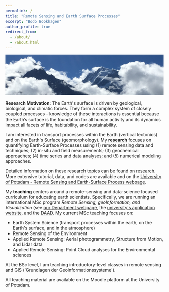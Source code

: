 ```yaml
---
permalink: /
title: "Remote Sensing and Earth Surface Processes"
excerpt: "Bodo Bookhagen"
author_profile: true
redirect_from: 
  - /about/
  - /about.html
---
```

![View of the Kinnaur Kailash in the NW Himalaya](images/Kailash_title_clip.jpg "Kinnaur Kailash")

**Research Motivation:** The Earth's surface is driven by geological, biological, and climatic forces. They form a complex system of closely coupled processes - knowledge of these interactions is essential because the Earth’s
surface is the foundation for all human activity and its dynamics impact all facets of life, habitability, and sustainability. 

I am interested in transport processes within the Earth (vertical tectonics) and on the Earth's Surface (geomorphology). My [**research**](http://bodobookhagen.github.io/research) focuses on quantifying Earth-Surface Processes using (1) remote sensing data and techniques; (2) in-situ and field measurements; (3) geochemical approaches; (4) time series and data analyses; and (5) numerical modeling approaches.

Detailed information on these research topics can be found on [research](http://bodobookhagen.github.io/research). More extensive tutorial, data, and codes are available and on the [University of Potsdam - Remote Sensing and Earth-Surface Process webpage](http://UP-RS-ESP.github.io/).


My **teaching** centers around a remote-sensing and data-science focused curriculum for educating earth scientists. Specifically, we are running an international MSc program *Remote Sensing, geoInformation, and Visualization* (see [our Department webpage](http://www.geo.uni-potsdam.de/msc-RSIV-e.html), the [university's application website](https://www.uni-potsdam.de/de/mnfakul/studium-und-lehre/master/remote-sensing-geoinformation-and-visualization.html), and the [DAAD](https://www.daad.de/deutschland/studienangebote/international-programmes/en/detail/4855/). My current MSc teaching focuses on:
* Earth System Science (transport processes within the earth, on the Earth's surface, and in the atmosphere)
* Remote Sensing of the Environment 
* Applied Remote Sensing: Aerial photogrammetry, Structure from Motion, and Lidar data
* Applied Remote Sensing: Point Cloud analyses for the Environmental sciences

At the BSc level, I am teaching introductory-level classes in remote sensing and GIS ('Grundlagen der Geoinformationssysteme').

All teaching material are available on the Moodle platform at the University of Potsdam.
